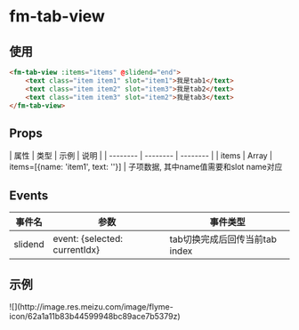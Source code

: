 # fm-tab-view

## 使用
```html
<fm-tab-view :items="items" @slidend="end">
	<text class="item item1" slot="item1">我是tab1</text>
	<text class="item item2" slot="item3">我是tab2</text>
	<text class="item item3" slot="item2">我是tab3</text>
</fm-tab-view>
```

## Props
| 属性 | 类型 | 示例 | 说明 |
| -------- | -------- | -------- | 
| items | Array | items=\[{name: 'item1', text: ''}]  | 子项数据, 其中name值需要和slot name对应

## Events
| 事件名 | 参数 | 事件类型 
| -------- | -------- | -------- 
| slidend | event: {selected: currentIdx}  |  tab切换完成后回传当前tab index


## 示例
<div class="img-txt">
![](http://image.res.meizu.com/image/flyme-icon/62a1a11b83b44599948bc89ace7b5379z)
</div>